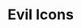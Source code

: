 ---
git: https://github.com/evil-icons/evil-icons
logohandle: evil-iconsio
sort: evilicons
title: Evil Icons
website: https://evil-icons.io/
---